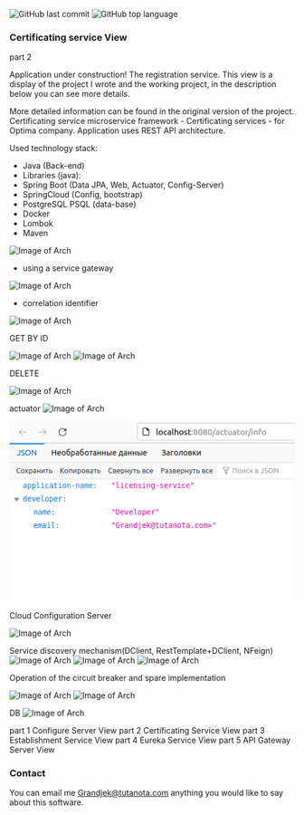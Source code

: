 ![GitHub last commit](https://img.shields.io/github/last-commit/Halsyon/Certificating-service-View?logo=github)
![GitHub top language](https://img.shields.io/github/languages/top/Halsyon/Certificating-service-View?logo=java&logoColor=red)

### Certificating service View
part 2

Application under construction!
The registration service.
This view is a display of the project I wrote and the working project, in the description below you can see more details.

More detailed information can be found in the original version of the project.
Certificating service microservice framework - Certificating services - for Optima company.
Application uses REST API architecture.

Used technology stack:
- Java (Back-end)
- Libraries (java):
- Spring Boot (Data JPA, Web, Actuator, Config-Server)
- SpringCloud (Config, bootstrap)
- PostgreSQL PSQL (data-base)
- Docker
- Lombok
- Maven

![Image of Arch](https://github.com/Halsyon/Certificating-service-View/blob/master/image/Eureka-reg.jpg)

- using a service gateway 

![Image of Arch](https://github.com/Halsyon/Certificating-service-View/blob/master/image/Screenshot_9.jpg)

- correlation identifier

![Image of Arch](https://github.com/Halsyon/Certificating-service-View/blob/master/image/Screenshot_10.jpg)

GET BY ID

![Image of Arch](https://github.com/Halsyon/Certificating-service-View/blob/master/image/Screenshot_1.jpg)
![Image of Arch](https://github.com/Halsyon/Certificating-service-View/blob/master/image/Screenshot_6.jpg)

DELETE 

![Image of Arch](https://github.com/Halsyon/Certificating-service-View/blob/master/image/Screenshot_2.jpg)

actuator
![Image of Arch](https://github.com/Halsyon/Certificating-service-View/blob/master/image/Screenshot_3.jpg)

![Image of Arch](https://github.com/Halsyon/Certificating-service-View/blob/master/image/Screenshot_4.png)

Cloud Configuration Server

![Image of Arch]()

Service discovery mechanism(DClient, RestTemplate+DClient, NFeign)
![Image of Arch](https://github.com/Halsyon/Certificating-service-View/blob/master/image/client/Feign.jpg)
![Image of Arch](https://github.com/Halsyon/Certificating-service-View/blob/master/image/client/Screenshot_1.jpg)
![Image of Arch](https://github.com/Halsyon/Certificating-service-View/blob/master/image/client/Screenshot_3.jpg)

Operation of the circuit breaker and spare implementation

![Image of Arch](https://github.com/Halsyon/Certificating-service-View/blob/master/image/Screenshot_7.jpg)
![Image of Arch](https://github.com/Halsyon/Certificating-service-View/blob/master/image/Screenshot_8.jpg)

DB
![Image of Arch](https://github.com/Halsyon/Certificating-service-View/blob/master/image/Screenshot_5.jpg)

part 1 Configure Server View
part 2 Certificating Service View
part 3 Establishment Service View
part 4 Eureka Service View
part 5 API Gateway Server View

### Contact

You can email me <Grandjek@tutanota.com> anything you would like to say about this software.





